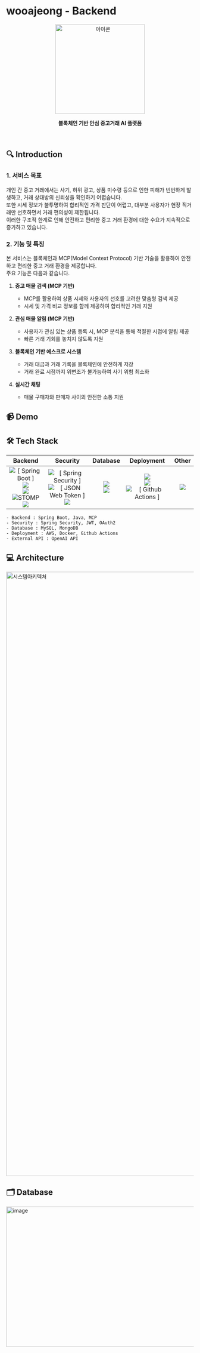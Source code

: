 # wooajeong - Backend

<p align="center">
  <img width="240" alt="아이콘" src="https://github.com/user-attachments/assets/9d048ee2-8883-4d74-b64a-c14c8db15d3f">
  
</p>

<p align="center">
  <strong>
    블록체인 기반 안심 중고거래 AI 플랫폼
  </strong>
</p>
<br>

## 🔍 Introduction
### 1. 서비스 목표
개인 간 중고 거래에서는 사기, 허위 광고, 상품 미수령 등으로 인한 피해가 빈번하게 발생하고, 거래 상대방의 신뢰성을 확인하기 어렵습니다. <br>
또한 시세 정보가 불투명하여 합리적인 가격 판단이 어렵고, 대부분 사용자가 현장 직거래만 선호하면서 거래 편의성이 제한됩니다. <br>
이러한 구조적 한계로 인해 안전하고 편리한 중고 거래 환경에 대한 수요가 지속적으로 증가하고 있습니다.

### 2. 기능 및 특징

본 서비스는 블록체인과 MCP(Model Context Protocol) 기반 기술을 활용하여 안전하고 편리한 중고 거래 환경을 제공합니다.  
주요 기능은 다음과 같습니다.

1. **중고 매물 검색 (MCP 기반)**  
   - MCP를 활용하여 상품 시세와 사용자의 선호를 고려한 맞춤형 검색 제공
   - 시세 및 가격 비교 정보를 함께 제공하여 합리적인 거래 지원

2. **관심 매물 알림 (MCP 기반)**  
   - 사용자가 관심 있는 상품 등록 시, MCP 분석을 통해 적절한 시점에 알림 제공
   - 빠른 거래 기회를 놓치지 않도록 지원

3. **블록체인 기반 에스크로 시스템**  
   - 거래 대금과 거래 기록을 블록체인에 안전하게 저장
   - 거래 완료 시점까지 위변조가 불가능하여 사기 위험 최소화

4. **실시간 채팅**  
   - 매물 구매자와 판매자 사이의 안전한 소통 지원


## 📹 Demo



## 🛠️ Tech Stack
Backend|Security|Database|Deployment|Other|
|:------:|:------:|:------:|:------:|:------:|
|<img src="https://smartcart-s3-bucket.s3.ap-northeast-2.amazonaws.com/badge_SpringBoot.svg" alt="[ Spring Boot ]"/><br><img src="https://img.shields.io/badge/Java-007396?style=flat-square&logo=Java&logoColor=white"/><br><img src="https://img.shields.io/badge/modelcontextprotocol-000000?style=flat-square&logo=modelcontextprotocol&logoColor=white"/><br><img src="https://smartcart-s3-bucket.s3.ap-northeast-2.amazonaws.com/badge_STOMP.svg" alt="STOMP"/><br><img src="https://img.shields.io/badge/RabbitMQ-FF6600?style=flat-square&logo=RabbitMQ&logoColor=white"/>|<img src="https://smartcart-s3-bucket.s3.ap-northeast-2.amazonaws.com/badge_SpringSecurity.svg" alt="[ Spring Security ]"/><br><img src="https://smartcart-s3-bucket.s3.ap-northeast-2.amazonaws.com/badge_JSONWebToken.svg" alt="[ JSON Web Token ]"/><br><img src="https://img.shields.io/badge/OAuth2-3423A6?style=flat-square&logo=Authelia&logoColor=white"/>|<img src="https://img.shields.io/badge/MySQL-4479A1?style=flat-square&logo=MySQL&logoColor=white"/><br><img src="https://img.shields.io/badge/MongoDB-47A248?style=flat-square&logo=MongoDB&logoColor=white"/>|<img src="https://img.shields.io/badge/AWS-232F3E?style=flat-square&logo=AmazonAWS&logoColor=white"/><br><img src="https://img.shields.io/badge/Docker-2496ED?style=flat-square&logo=Docker&logoColor=white"/><br><img src="https://smartcart-s3-bucket.s3.ap-northeast-2.amazonaws.com/badge_GithubActions.svg" alt="[ Github Actions ]"/>|<img src="https://img.shields.io/badge/OpenAI-412991?style=flat-square&logo=OpenAI&logoColor=white"/>
```
- Backend : Spring Boot, Java, MCP
- Security : Spring Security, JWT, OAuth2
- Database : MySQL, MongoDB
- Deployment : AWS, Docker, Github Actions
- External API : OpenAI API
```


## 💻 Architecture
<img width="2880" height="1619" alt="시스템아키텍처" src="https://github.com/user-attachments/assets/e1143a8c-b9b1-4559-a1dd-056d4b0c700b" />

<!--
## 📕 API 
<img width="977" height="797" alt="image" src="https://github.com/user-attachments/assets/902a14f2-8c99-44ea-a243-996ed685d802" />
-->

## 🗂️ Database
<img width="1090" height="376" alt="image" src="https://github.com/user-attachments/assets/3e9aa2b3-a98f-4737-af41-27ece481f10e" />
